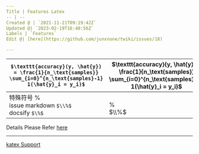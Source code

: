 ```yaml
---
Title | Features Latex
-- | --
Created @ | `2021-11-21T09:19:42Z`
Updated @| `2023-02-19T16:40:56Z`
Labels | `Features`
Edit @| [here](https://github.com/junxnone/twiki/issues/18)

---
```

`$\texttt{accuracy}(y, \hat{y}) = \frac{1}{n_\text{samples}} \sum_{i=0}^{n_\text{samples}-1} 1(\hat{y}_i = y_i)$` | $\texttt{accuracy}(y, \hat{y}) = \frac{1}{n_\text{samples}} \sum_{i=0}^{n_\text{samples}-1} 1(\hat{y}_i = y_i)$
-- | --
特殊符号 % <br>issue markdown `$\\%$` <br>docsify `$\%$` | <br>$\%$ <br> $\\%$


Details Please Refer [here](https://upupming.site/docsify-katex/docs/#/supported)

---
[katex Support](https://upupming.site/docsify-katex/docs/#/supported ':include :type=iframe width=100% height=1200px')



